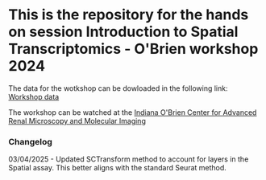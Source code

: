 # This is the repository for the hands on session Introduction to Spatial Transcriptomics  - O'Brien workshop 2024

The data for the wotkshop can be dowloaded in the following link:
[Workshop data](https://indiana-my.sharepoint.com/:f:/g/personal/masghari_iu_edu/EjAvTDHriQ5Nr32xIdU2KScBxvypo4MslTXcCT1CU1zq9w?e=0V3gM6)

The workshop can be watched at the [Indiana O'Brien Center for Advanced Renal Microscopy and Molecular Imaging](https://medicine.iu.edu/internal-medicine/research/centers/advanced-microscopic-analysis-kidney/education/videos)

### Changelog

03/04/2025 - Updated SCTransform method to account for layers in the Spatial assay. This better aligns with the standard Seurat method.
